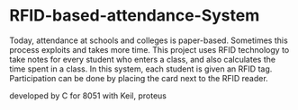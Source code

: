# RFID-based-attendance-System
Today, attendance at schools and colleges is paper-based. Sometimes this process exploits and takes more time. This project uses RFID technology to take notes for every student who enters a class, and also calculates the time spent in a class.
In this system, each student is given an RFID tag. Participation can be done by placing the card next to the RFID reader.

developed by C for 8051 with Keil, proteus 
